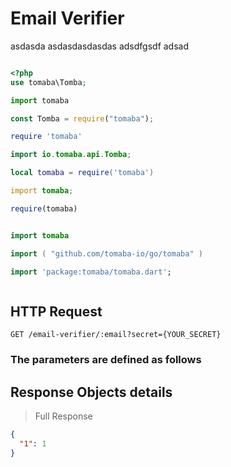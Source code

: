 # Email Verifier

asdasda
asdasdasdasdas adsdfgsdf adsad

```shell

```

```php
<?php
use tomaba\Tomba;

```

```python
import tomaba

```

```javascript
const Tomba = require("tomaba");

```

```ruby
require 'tomaba'

```

```java
import io.tomaba.api.Tomba;

```

```lua
local tomaba = require('tomaba')

```

```d
import tomaba;

```

```r
require(tomaba)

```

```elixir

```

```swift
import tomaba

```

```go
import ( "github.com/tomaba-io/go/tomaba" )

```

```dart
import 'package:tomaba/tomaba.dart';

```

```powershell

```

## HTTP Request

`GET /email-verifier/:email?secret={YOUR_SECRET}`

### The parameters are defined as follows

## Response  Objects details

> Full Response

```json
{
  "1": 1
}
```
